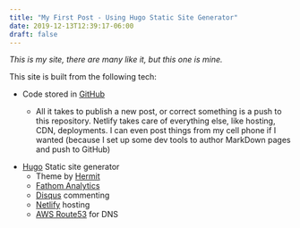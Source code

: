 ```yaml
---
title: "My First Post - Using Hugo Static Site Generator"
date: 2019-12-13T12:39:17-06:00
draft: false
---
```


_This is my site, there are many like it, but this one is mine._

This site is built from the following tech:

+ Code stored in [GitHub](https://www.github.com)

    + All it takes to publish a new post, or correct something is a push to this repository.  Netlify takes care of everything else, like hosting, CDN, deployments.  I can even post things from my cell phone if I wanted (because I set up some dev tools to author MarkDown pages and push to GitHub)
    
* [Hugo](https://gohugo.io/) Static site generator
    * Theme by [Hermit](https://themes.gohugo.io/hermit/)
    * [Fathom Analytics](https://usefathom.com/)
    * [Disqus](https://disqus.com/) commenting
    * [Netlify](https://www.netlify.com/) hosting
    * [AWS Route53](https://aws.amazon.com/route53/) for DNS
